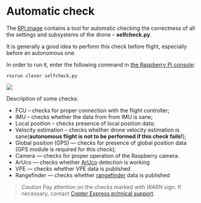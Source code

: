 # Automatic check

The [RPi image](image.md) contains a tool for automatic checking the correctness of all the settings and subsystems of the drone – **selfcheck.py**.

It is generally a good idea to perform this check before flight, especially before an autonomous one.

In order to run it, enter the following command in [the Raspberry Pi console](ssh.md):

```(bash)
rosrun clever selfcheck.py
```

<img src="../assets/selfcheck.png">

Description of some checks:

* FCU – checks for proper connection with the flight controller;
* IMU – checks whether the data from from IMU is sane;
* Local position – checks presence of local position data;
* Velocity estimation – checks whether drone velocity estimation is sane(**autonomous flight is not to be performed if this check fails!**);
* Global position (GPS) — checks for presence of global position data (GPS module is required for this check);
* Camera — checks for proper operation of the Raspberry camera.
* ArUco — checks whether [ArUco](aruco.md) detection is working
* VPE — checks whether VPE data is published
* Rangefinder — checks whether [rangefinder](laser.md) data is published

> *Caution* Pay attention on the checks marked with *WARN* sign. If necessary, contact [Copter Express echnical support](tg://resolve?domain=COEXHelpdesk).
